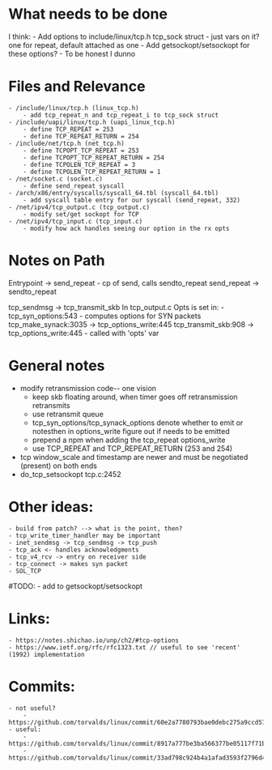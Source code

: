 # What needs to be done
I think:
    - Add options to include/linux/tcp.h tcp_sock struct
        - just vars on it? one for repeat, default attached as one
    - Add getsockopt/setsockopt for these options?
    - To be honest I dunno

# Files and Relevance
    - /include/linux/tcp.h (linux_tcp.h)
        - add tcp_repeat_n and tcp_repeat_i to tcp_sock struct
    - /include/uapi/linux/tcp.h (uapi_linux_tcp.h)
        - define TCP_REPEAT = 253
        - define TCP_REPEAT_RETURN = 254
    - /include/net/tcp.h (net_tcp.h)
        - define TCPOPT_TCP_REPEAT = 253
        - define TCPOPT_TCP_REPEAT_RETURN = 254
        - define TCPOLEN_TCP_REPEAT = 3
        - define TCPOLEN_TCP_REPEAT_RETURN = 1
    - /net/socket.c (socket.c)
        - define send_repeat syscall
    - /arch/x86/entry/syscalls/syscall_64.tbl (syscall_64.tbl)
        - add syscall table entry for our syscall (send_repeat, 332)
    - /net/ipv4/tcp_output.c (tcp_output.c)
        - modify set/get sockopt for TCP
    - /net/ipv4/tcp_input.c (tcp_input.c)
        - modify how ack handles seeing our option in the rx opts

# Notes on Path
Entrypoint -> send_repeat
    - cp of send, calls sendto_repeat
send_repeat -> sendto_repeat

tcp_sendmsg -> tcp_transmit_skb
In tcp_output.c
Opts is set in:
    - tcp_syn_options:543
        - computes options for SYN packets
tcp_make_synack:3035 -> tcp_options_write:445
tcp_transmit_skb:908 -> tcp_options_write:445
    - called with 'opts' var

# General notes
- modify retransmission code-- one vision
    - keep skb floating around, when timer goes off retransmission retransmits
    - use retransmit queue
    - tcp_syn_options/tcp_synack_options denote whether to emit or notesthen in options_write figure out if needs to be emitted
    - prepend a npm when adding the tcp_repeat options_write
    - use TCP_REPEAT and TCP_REPEAT_RETURN (253 and 254)
- tcp window_scale and timestamp are newer and must be negotiated (present) on both ends
- do_tcp_setsockopt tcp.c:2452

# Other ideas:
    - build from patch? --> what is the point, then?
    - tcp_write_timer_handler may be important
    - inet_sendmsg -> tcp_sendmsg -> tcp_push
    - tcp_ack <- handles acknowledgments
    - tcp_v4_rcv -> entry on receiver side
    - tcp_connect -> makes syn packet
    - SOL_TCP

#TODO:
    - add to getsockopt/setsockopt

# Links:
    - https://notes.shichao.io/unp/ch2/#tcp-options
    - https://www.ietf.org/rfc/rfc1323.txt // useful to see 'recent' (1992) implementation

# Commits:
    - not useful?
        - https://github.com/torvalds/linux/commit/60e2a7780793bae0debc275a9ccd57f7da0cf195
    - useful:
        - https://github.com/torvalds/linux/commit/8917a777be3ba566377be05117f71b93a5fd909d
        - https://github.com/torvalds/linux/commit/33ad798c924b4a1afad3593f2796d465040aadd5
